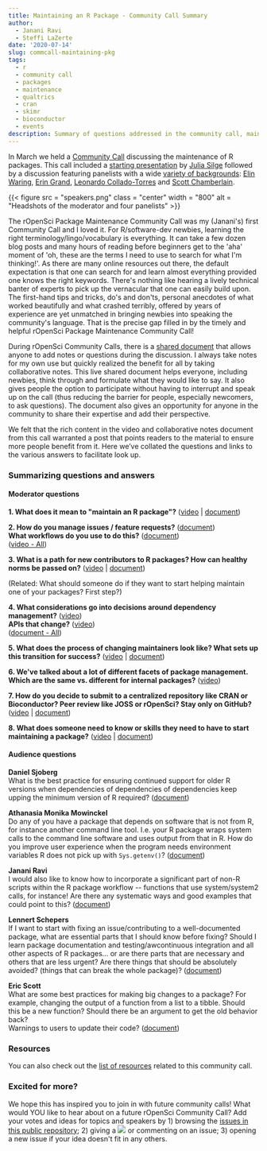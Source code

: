 ```yaml
---
title: Maintaining an R Package - Community Call Summary
author:
  - Janani Ravi
  - Steffi LaZerte
date: '2020-07-14'
slug: commcall-maintaining-pkg
tags:
  - r
  - community call
  - packages
  - maintenance
  - qualtrics
  - cran
  - skimr
  - bioconductor
  - events
description: Summary of questions addressed in the community call, maintaining R packages
---
```


In March we held a [Community Call](/commcalls/2020-03-18/) discussing the maintenance of R packages. 
This call included a [starting presentation](https://speakerdeck.com/juliasilge/maintaining-an-r-package) by [Julia Silge](/author/julia-silge/) followed by a discussion featuring panelists with a wide [variety of backgrounds](/blog/2020/03/04/commcall-mar2020/#speakers): [Elin Waring](/author/elin-waring), [Erin Grand](/author/erin-grand), [Leonardo Collado-Torres](/author/leonardo-collado-torres) and [Scott Chamberlain](/author/scott-chamberlain).  

{{< figure src = "speakers.png" class = "center" width = "800" alt = "Headshots of the moderator and four panelists" >}}

The rOpenSci Package Maintenance Community Call was my (Janani's) first Community Call and I loved it. 
For R/software-dev newbies, learning the right terminology/lingo/vocabulary is everything. 
It can take a few dozen blog posts and many hours of reading before beginners get to the 'aha' moment of 'oh, these are the terms I need to use to search for what I'm thinking!'. 
As there are many online resources out there, the default expectation is that one can search for and learn almost everything provided one knows the right keywords. 
There's nothing like hearing a lively technical banter of experts to pick up the vernacular that one can easily build upon. 
The first-hand tips and tricks, do's and don'ts, personal anecdotes of what worked beautifully and what crashed terribly, offered by years of experience are yet unmatched in bringing newbies into speaking the community's language. 
That is the precise gap filled in by the timely and helpful rOpenSci Package Maintenance Community Call!

During rOpenSci Community Calls, there is a [shared document](https://docs.google.com/document/d/1KvuVNU4ICE_FHvJMAfKns_pZnOt_1cgJ4wokxGGuDaE/) that allows anyone to add notes or questions during the discussion. 
I always take notes for my own use but quickly realized the benefit for all by taking collaborative notes.
This live shared document helps everyone, including newbies, think through and formulate what they would like to say. 
It also gives people the option to participate without having to interrupt and speak up on the call (thus reducing the barrier for people, especially newcomers, to ask questions). 
The document also gives an opportunity for anyone in the community to share their expertise and add their perspective. 

We felt that the rich content in the video and collaborative notes document from this call warranted a post that points readers to the material to ensure more people benefit from it. Here we’ve collated the questions and links to the various answers to facilitate look up.

### Summarizing questions and answers

#### Moderator questions

**1. What does it mean to  "maintain an R package"?**
([video](https://vimeo.com/399048757#t=17m01s) | [document](https://docs.google.com/document/d/1KvuVNU4ICE_FHvJMAfKns_pZnOt_1cgJ4wokxGGuDaE/edit#heading=h.w8lncwza4rft))

**2. How do you manage issues / feature requests?** ([document](https://docs.google.com/document/d/1KvuVNU4ICE_FHvJMAfKns_pZnOt_1cgJ4wokxGGuDaE/edit#heading=h.89gqj51qdulg))  
**What workflows do you use to do this?** ([document](https://docs.google.com/document/d/1KvuVNU4ICE_FHvJMAfKns_pZnOt_1cgJ4wokxGGuDaE/edit#heading=h.ccqqertq2gox))  
([video - All](https://vimeo.com/399048757#t=22m04s))

**3. What is a path for new contributors to R packages? How can healthy norms be passed on?**
([video](https://vimeo.com/399048757#t=30m25s) | [document](https://docs.google.com/document/d/1KvuVNU4ICE_FHvJMAfKns_pZnOt_1cgJ4wokxGGuDaE/edit#heading=h.iasdrvr3cnko))

(Related: What should someone do if they want to start helping maintain one of your packages? First step?)


**4. What considerations go into decisions around dependency management?** ([video](https://vimeo.com/399048757#t=33m37s))  
**APIs that change?** ([video](https://vimeo.com/399048757#t=35m45s))    
([document - All](https://docs.google.com/document/d/1KvuVNU4ICE_FHvJMAfKns_pZnOt_1cgJ4wokxGGuDaE/edit#heading=h.g0dhr5i6flm3))

<!-- **5. What do you consider when other packages depend on your work?** -->
<!-- - [Link to video](https://vimeo.com/399048757#t=) -->
<!-- - [Link to document](https://docs.google.com/document/d/1KvuVNU4ICE_FHvJMAfKns_pZnOt_1cgJ4wokxGGuDaE/edit#heading=h.w8lncwza4rft) -->

**5. What does the process of changing maintainers look like? What sets up this transition for success?**
([video](https://vimeo.com/399048757#t=38m27s) | [document](https://docs.google.com/document/d/1KvuVNU4ICE_FHvJMAfKns_pZnOt_1cgJ4wokxGGuDaE/edit#heading=h.6624x8niikrz))

**6. We've talked about a lot of different facets of package management. Which are the same vs. different for internal packages?** 
([video](https://vimeo.com/399048757#t=41m09s))

**7. How do you decide to submit to a centralized repository like CRAN or Bioconductor? Peer review like JOSS or rOpenSci? Stay only on GitHub?** 
([video](https://vimeo.com/399048757#t=42m43s) | [document](https://docs.google.com/document/d/1KvuVNU4ICE_FHvJMAfKns_pZnOt_1cgJ4wokxGGuDaE/edit#heading=h.ebytpo161oow))

**8. What does someone need to know or skills they need to have to start maintaining a package?**
([video](https://vimeo.com/399048757#t=48m01s) | [document](https://docs.google.com/document/d/1KvuVNU4ICE_FHvJMAfKns_pZnOt_1cgJ4wokxGGuDaE/edit#heading=h.uao03hoinrd0))


#### Audience questions

**Daniel Sjoberg**  
What is the best practice for ensuring continued support for older R versions when dependencies of dependencies of dependencies keep upping the minimum version of R required?
([document](https://docs.google.com/document/d/1KvuVNU4ICE_FHvJMAfKns_pZnOt_1cgJ4wokxGGuDaE/edit#heading=h.u6de4rghsnnj))


**Athanasia Monika Mowinckel**  
Do any of you have a package that depends on software that is not from R, for instance another command line tool. 
I.e. your R package wraps system calls to the command line software and uses output from that in R. 
How do you improve user experience when the program needs environment variables R does not pick up with `Sys.getenv()`?
([document](https://docs.google.com/document/d/1KvuVNU4ICE_FHvJMAfKns_pZnOt_1cgJ4wokxGGuDaE/edit#heading=h.5mz42hvitrpf))

**Janani Ravi**  
I would also like to know how to incorporate a significant part of non-R scripts within the R package workflow -- functions that use system/system2 calls, for instance! 
Are there any systematic ways and good examples that could point to this?
([document](https://docs.google.com/document/d/1KvuVNU4ICE_FHvJMAfKns_pZnOt_1cgJ4wokxGGuDaE/edit#heading=h.zgb6oefaddub))


**Lennert Schepers**   
If I want to start with fixing an issue/contributing to a well-documented package, what are essential parts that I should know before fixing? 
Should I learn package documentation and testing/awcontinuous integration and all other aspects of R packages... or are there parts that are necessary and others that are less urgent? 
Are there things that should be absolutely avoided? (things that can break the whole package)?
([document](https://docs.google.com/document/d/1KvuVNU4ICE_FHvJMAfKns_pZnOt_1cgJ4wokxGGuDaE/edit#heading=h.t2hv36r5c6dz))


**Eric Scott**  
What are some best practices for making big changes to a package?
For example, changing the output of a function from a list to a tibble.
Should this be a new function? 
Should there be an argument to get the old behavior back?  
Warnings to users to update their code? 
([document](https://docs.google.com/document/d/1KvuVNU4ICE_FHvJMAfKns_pZnOt_1cgJ4wokxGGuDaE/edit#heading=h.8mnxkd5s2m4e))

### Resources
You can also check out the [list of resources](https://docs.google.com/document/d/1KvuVNU4ICE_FHvJMAfKns_pZnOt_1cgJ4wokxGGuDaE/edit#heading=h.d6sc6cmn6n4) related to this community call.


### Excited for more?
We hope this has inspired you to join in with future community calls!
What would YOU like to hear about on a future rOpenSci Community Call? 
Add your votes and ideas for topics and speakers by 1) browsing the [issues in this public repository](https://github.com/ropensci-org/community-calls); 2) giving a <img src="https://emoji.slack-edge.com/T026GCWK4/thumbsup_all/50096a1020.gif" style = "max-width:20px"> or commenting on an issue; 3) opening a new issue if your idea doesn't fit in any others.

